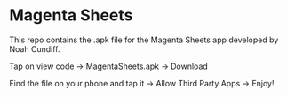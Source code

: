 # Magenta Sheets
This repo contains the .apk file for the Magenta Sheets app developed by Noah Cundiff.

Tap on view code -> MagentaSheets.apk -> Download

Find the file on your phone and tap it -> Allow Third Party Apps -> Enjoy!
